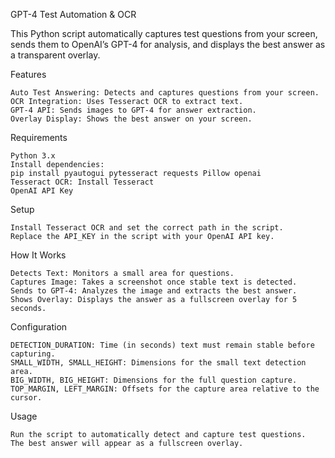 GPT-4 Test Automation & OCR

This Python script automatically captures test questions from your screen, sends them to OpenAI’s GPT-4 for analysis, and displays the best answer as a transparent overlay.

Features

    Auto Test Answering: Detects and captures questions from your screen.
    OCR Integration: Uses Tesseract OCR to extract text.
    GPT-4 API: Sends images to GPT-4 for answer extraction.
    Overlay Display: Shows the best answer on your screen.

Requirements

    Python 3.x
    Install dependencies:
    pip install pyautogui pytesseract requests Pillow openai
    Tesseract OCR: Install Tesseract
    OpenAI API Key

Setup

    Install Tesseract OCR and set the correct path in the script.
    Replace the API_KEY in the script with your OpenAI API key.

How It Works

    Detects Text: Monitors a small area for questions.
    Captures Image: Takes a screenshot once stable text is detected.
    Sends to GPT-4: Analyzes the image and extracts the best answer.
    Shows Overlay: Displays the answer as a fullscreen overlay for 5 seconds.

Configuration

    DETECTION_DURATION: Time (in seconds) text must remain stable before capturing.
    SMALL_WIDTH, SMALL_HEIGHT: Dimensions for the small text detection area.
    BIG_WIDTH, BIG_HEIGHT: Dimensions for the full question capture.
    TOP_MARGIN, LEFT_MARGIN: Offsets for the capture area relative to the cursor.

Usage

    Run the script to automatically detect and capture test questions.
    The best answer will appear as a fullscreen overlay.
